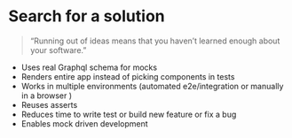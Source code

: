 # Search for a solution

> “Running out of ideas means that you haven’t learned enough about your software.”

- Uses real Graphql schema for mocks
- Renders entire app instead of picking components in tests
- Works in multiple environments (automated e2e/integration or manually in a browser )
- Reuses asserts
- Reduces time to write test or build new feature or fix a bug
- Enables mock driven development
